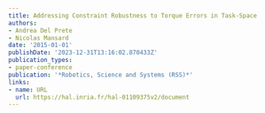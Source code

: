 ```yaml
---
title: Addressing Constraint Robustness to Torque Errors in Task-Space Inverse Dynamics
authors:
- Andrea Del Prete
- Nicolas Mansard
date: '2015-01-01'
publishDate: '2023-12-31T13:16:02.870433Z'
publication_types:
- paper-conference
publication: '*Robotics, Science and Systems (RSS)*'
links:
- name: URL
  url: https://hal.inria.fr/hal-01109375v2/document
---
```

